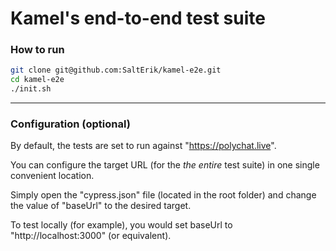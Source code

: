 # Kamel's end-to-end test suite

### How to run

```bash
git clone git@github.com:SaltErik/kamel-e2e.git
cd kamel-e2e
./init.sh
```

***

### Configuration (optional)

By default, the tests are set to run against "https://polychat.live".

You can configure the target URL (for the *the entire* test suite) in one single convenient location.

Simply open the "cypress.json" file (located in the root folder) and change the value of "baseUrl" to the desired target.

To test locally (for example), you would set baseUrl to "http://localhost:3000" (or equivalent).
